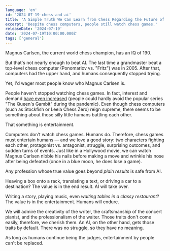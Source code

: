 ```yaml
---
language: 'en'
id: '2024-07-19-chess-and-ai'
title: 'A Simple Truth We Can Learn from Chess Regarding the Future of AI'
excerpt: 'Despite chess computers, people still watch chess games.'
releaseDate: '2024-07-19'
date: '2024-07-19T10:00:00.000Z'
tags: ['general']
---
```


Magnus Carlsen, the current world chess champion, has an IQ of 190.

But that's not nearly enough to beat AI. The last time a grandmaster beat a top-level chess computer (Ponomariov vs. "Fritz") was in 2005. After that, computers had the upper hand, and humans consequently stopped trying.

Yet, I'd wager most people know who Magnus Carlsen is.

People haven't stopped watching chess games. In fact, interest and demand [have even increased](https://www.chess.com/blog/jack_connelly/the-queens-gambit-effect-how-a-netflix-series-sparked-a-global-chess-revival) (people could hardly avoid the popular series "The Queen's Gambit" during the pandemic). Even though chess computers (such as Stockfish or Leela Chess Zero) reign supreme, there seems to be something about those silly little humans battling each other.

That something is entertainment.

Computers don't watch chess games. Humans do. Therefore, chess games must entertain humans — and we love a good story: two characters fighting each other, protagonist vs. antagonist, struggle, surprising outcomes, and sudden turns of events. Just like in a Hollywood movie, we can watch Magnus Carlsen nibble his nails before making a move and wrinkle his nose after being defeated (once in a blue moon, he does lose a game).

Any profession whose true value goes beyond _plain results_ is safe from AI.

Heaving a box onto a rack, translating a text, or driving a car to a destination? The value is in the end result. AI will take over.

Writing a story, playing music, even _waiting tables in a classy restaurant_? The value is in the entertainment. Humans will endure.

We will admire the creativity of the writer, the craftsmanship of the concert pianist, and the professionalism of the waiter. Those traits don't come easily, therefore, we cherish them. An AI, on the other hand, gets those traits by default. There was no struggle, so they have no meaning.

As long as humans continue being the judges, entertainment by people can't be replaced.
